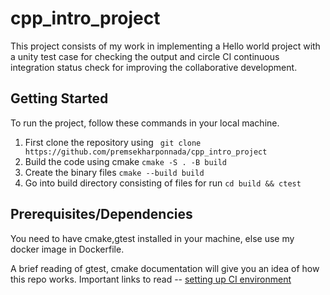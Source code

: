 # cpp_intro_project

This project consists of my work in implementing a Hello world project with a unity test case for checking the output and circle CI continuous integration status check for improving the collaborative development.

## Getting Started

To run the project, follow these commands in your local machine.

1. First clone the repository using ` git clone https://github.com/premsekharponnada/cpp_intro_project`
2. Build the code using cmake `cmake -S . -B build `
3. Create the binary files `cmake --build build`
4. Go into build directory consisting of files for run `cd build && ctest`

## Prerequisites/Dependencies

You need to have cmake,gtest installed in your machine, else use my docker image in Dockerfile.

A brief reading of gtest, cmake documentation will give you an idea of how this repo works.
Important links to read -- [setting up CI environment][cpp-url]

[cpp-url]: https://levelup.gitconnected.com/how-to-combine-c-cmake-googletest-circleci-docker-and-why-e02d76c060a3
